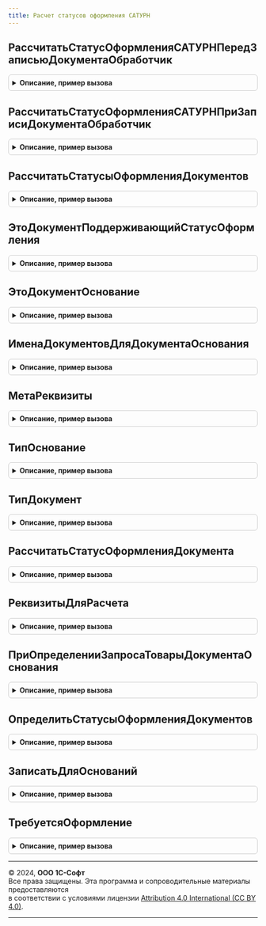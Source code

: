 ```yaml
---
title: Расчет статусов оформления САТУРН
---
```



## РассчитатьСтатусОформленияСАТУРНПередЗаписьюДокументаОбработчик
<details style="margin: 1em 0; padding: 0.5em; border: 1px solid #ccc; border-radius: 6px;">

<summary style="font-weight: bold; cursor: pointer;">Описание, пример вызова</summary>

```bsl

// Обработчик подписки на событие "Перед записью" документов САТУРН, поддерживающих статусы оформления.
//
// Параметры:
//   Источник        - ОпределяемыйТип.ДокументыСАТУРНПоддерживающиеСтатусыОформленияОбъект - записываемый объект
//   Отказ           - Булево - параметр, определяющий будет ли записываться объект
//   РежимЗаписи     - РежимЗаписиДокумента     - не используется
//   РежимПроведения - РежимПроведенияДокумента - не используется
//
Процедура РассчитатьСтатусОформленияСАТУРНПередЗаписьюДокументаОбработчик(Источник, Отказ, РежимЗаписи, РежимПроведения) Экспорт
```

Пример вызова
```bsl
РасчетСтатусовОформленияСАТУРН.РассчитатьСтатусОформленияСАТУРНПередЗаписьюДокументаОбработчик(Источник, Отказ, РежимЗаписи, РежимПроведения) 
```
</details>

## РассчитатьСтатусОформленияСАТУРНПриЗаписиДокументаОбработчик
<details style="margin: 1em 0; padding: 0.5em; border: 1px solid #ccc; border-radius: 6px;">

<summary style="font-weight: bold; cursor: pointer;">Описание, пример вызова</summary>

```bsl

// Обработчик подписки на событие "При записи" документов САТУРН, поддерживающих статусы оформления, и их документов-оснований.
//
// Параметры:
//   Источник - ОпределяемыйТип.ОснованиеСтатусыОформленияДокументовСАТУРНОбъект - записываемый объект.
//   Отказ    - Булево - параметр, определяющий будет ли записываться объект.
//
Процедура РассчитатьСтатусОформленияСАТУРНПриЗаписиДокументаОбработчик(Источник, Отказ) Экспорт
```

Пример вызова
```bsl
РасчетСтатусовОформленияСАТУРН.РассчитатьСтатусОформленияСАТУРНПриЗаписиДокументаОбработчик(Источник, Отказ) 
```
</details>

## РассчитатьСтатусыОформленияДокументов
<details style="margin: 1em 0; padding: 0.5em; border: 1px solid #ccc; border-radius: 6px;">

<summary style="font-weight: bold; cursor: pointer;">Описание, пример вызова</summary>

```bsl

// Рассчитывает статусы оформления документов и записывает их в регистр сведений СтатусыОформленияДокументовСАТУРН.
//   ВАЖНО: все элементы массива Источники должны иметь одинаковый тип.
//
// Параметры:
//   Источники - Массив из ОпределяемыйТип.ДокументыСАТУРНПоддерживающиеСтатусыОформления,
//                         ОпределяемыйТип.ОснованиеСтатусыОформленияДокументовСАТУРН - источники события.
//
Процедура РассчитатьСтатусыОформленияДокументов(Источники) Экспорт
```

Пример вызова
```bsl
РасчетСтатусовОформленияСАТУРН.РассчитатьСтатусыОформленияДокументов(Источники) 
```
</details>

## ЭтоДокументПоддерживающийСтатусОформления
<details style="margin: 1em 0; padding: 0.5em; border: 1px solid #ccc; border-radius: 6px;">

<summary style="font-weight: bold; cursor: pointer;">Описание, пример вызова</summary>

```bsl

//Возвращает признак, что документ САТУРН поддерживает статусы оформления (по метаданным)
//
//Параметры:
//   Источник - Произвольный - проверяемый объект
//
//Возвращаемое значение:
//   Булево - это документ САТУРН поддерживающий статус оформления
//
Функция ЭтоДокументПоддерживающийСтатусОформления(Источник) Экспорт
```

Пример вызова
```bsl
Результат = РасчетСтатусовОформленияСАТУРН.ЭтоДокументПоддерживающийСтатусОформления(Источник) 
```
</details>

## ЭтоДокументОснование
<details style="margin: 1em 0; padding: 0.5em; border: 1px solid #ccc; border-radius: 6px;">

<summary style="font-weight: bold; cursor: pointer;">Описание, пример вызова</summary>

```bsl

//Возвращает признак, что проверяемый объект может являться основанием для документа САТУРН (по метаданным)
//
//Параметры:
//   Источник - Произвольный - проверяемый объект
//
//Возвращаемое значение:
//   Булево - это документ-основание для документа САТУРН.
//
Функция ЭтоДокументОснование(Источник) Экспорт
```

Пример вызова
```bsl
Результат = РасчетСтатусовОформленияСАТУРН.ЭтоДокументОснование(Источник) 
```
</details>

## ИменаДокументовДляДокументаОснования
<details style="margin: 1em 0; padding: 0.5em; border: 1px solid #ccc; border-radius: 6px;">

<summary style="font-weight: bold; cursor: pointer;">Описание, пример вызова</summary>

```bsl

//См. РасчетСтатусовОформленияИС.ИменаДокументовДляДокументаОснования.
//
//Возвращаемое значение:
//   Массив Из Строка - .
//
Функция ИменаДокументовДляДокументаОснования(ДокументОснование) Экспорт
```

Пример вызова
```bsl
Результат = РасчетСтатусовОформленияСАТУРН.ИменаДокументовДляДокументаОснования(ДокументОснование) 
```
</details>

## МетаРеквизиты
<details style="margin: 1em 0; padding: 0.5em; border: 1px solid #ccc; border-radius: 6px;">

<summary style="font-weight: bold; cursor: pointer;">Описание, пример вызова</summary>

```bsl

//Реквизиты регистра "Статусы оформления документов САТУРН"
//
//Возвращаемое значение:
//   Массив Из ОбъектМетаданных - реквизиты.
//
Функция МетаРеквизиты() Экспорт
```

Пример вызова
```bsl
Результат = РасчетСтатусовОформленияСАТУРН.МетаРеквизиты() 
```
</details>

## ТипОснование
<details style="margin: 1em 0; padding: 0.5em; border: 1px solid #ccc; border-radius: 6px;">

<summary style="font-weight: bold; cursor: pointer;">Описание, пример вызова</summary>

```bsl

//Описание типов (документов) являющихся основаниями для оформления документов САТУРН.
//
//Возвращаемое значение:
//   ОписаниеТипов - тип основание.
//
Функция ТипОснование() Экспорт
```

Пример вызова
```bsl
Результат = РасчетСтатусовОформленияСАТУРН.ТипОснование() 
```
</details>

## ТипДокумент
<details style="margin: 1em 0; padding: 0.5em; border: 1px solid #ccc; border-radius: 6px;">

<summary style="font-weight: bold; cursor: pointer;">Описание, пример вызова</summary>

```bsl

//Описание типов (документов) САТУРН поддерживающих статус оформления.
//
//Возвращаемое значение:
//   ОписаниеТипов - тип документы САТУРН.
//
Функция ТипДокумент() Экспорт
```

Пример вызова
```bsl
Результат = РасчетСтатусовОформленияСАТУРН.ТипДокумент() 
```
</details>

## РассчитатьСтатусОформленияДокумента
<details style="margin: 1em 0; padding: 0.5em; border: 1px solid #ccc; border-radius: 6px;">

<summary style="font-weight: bold; cursor: pointer;">Описание, пример вызова</summary>

```bsl

// Рассчитывает статус оформления документа и записывает его в регистр сведений СтатусыОформленияДокументовСАТУРН.
//
// Параметры:
//   Источник - ОпределяемыйТип.ДокументыСАТУРНПоддерживающиеСтатусыОформления, ОпределяемыйТип.ОснованиеСтатусыОформленияДокументовСАТУРН, ОпределяемыйТип.ОснованиеСтатусыОформленияДокументовСАТУРНОбъект - источник события расчета статуса.
//
Процедура РассчитатьСтатусОформленияДокумента(Источник) Экспорт
```

Пример вызова
```bsl
РасчетСтатусовОформленияСАТУРН.РассчитатьСтатусОформленияДокумента(Источник) 
```
</details>

## РеквизитыДляРасчета
<details style="margin: 1em 0; padding: 0.5em; border: 1px solid #ccc; border-radius: 6px;">

<summary style="font-weight: bold; cursor: pointer;">Описание, пример вызова</summary>

```bsl

// Возвращает структуру с именами ключевых реквизитов документа-основания для документа САТУРН.
//   Значения этих реквизитов будут записаны в регистр сведений СтатусыОформленияДокументовСАТУРН.
//   Способ определения значения реквизита:
//     * Строка - имя реквизита документа-основания из которого следует взять значение (при обращении через
//     точку будет выполнено обращение к реквизиту первой строки одноименной ТЧ или к реквизиту реквизита основания);
//     * Произвольный - в т.ч. пустая строка - значение заполнения не зависящее от основания.
//
// Параметры:
//   МетаданныеОснования     - ОбъектМетаданных - метаданные документа-основания из ОпределяемыйТип.ОснованиеСтатусыОформленияДокументовСАТУРН
//   МетаданныеДокументаСАТУРН - ОбъектМетаданных - метаданные документа из ОпределяемыйТип.ДокументыСАТУРНПоддерживающиеСтатусыОформления
//
// Возвращаемое значение:
//   Структура - имена реквизитов (в качестве типа приведен тип соответствующего реквизита):
//     * Проведен      - Булево - документ-основание проведен.
//     * Дата          - Дата   - дата основания.
//     * Номер         - Строка - номер основания.
//     * Ответственный - ОпределяемыйТип.Пользователь - пользователь, оформивший документ-основание; значение по умолчанию "Ответственный".
//     * Контрагент    - ОпределяемыйТип.ОрганизацияКонтрагентГосИС - организация в документе-основании; значение по умолчанию "Организация".
//
Функция РеквизитыДляРасчета(МетаданныеОснования, МетаданныеДокументаСАТУРН) Экспорт
```

Пример вызова
```bsl
Результат = РасчетСтатусовОформленияСАТУРН.РеквизитыДляРасчета(МетаданныеОснования, МетаданныеДокументаСАТУРН) 
```
</details>

## ПриОпределенииЗапросаТоварыДокументаОснования
<details style="margin: 1em 0; padding: 0.5em; border: 1px solid #ccc; border-radius: 6px;">

<summary style="font-weight: bold; cursor: pointer;">Описание, пример вызова</summary>

```bsl

//Позволяет определить текст и параметры запроса выборки данных из документов-основания для расчета статуса оформления.
//
//Параметры:
//   МетаданныеОснования - ОбъектМетаданных - метаданные документа из ОпределяемыйТип.Основание<Имя документа САТУРН>.
//   МетаданныеДокументаСАТУРН - ОбъектМетаданных - метаданные документа из ОпределяемыйТип.ДокументыСАТУРНПоддерживающиеСтатусыОформления.
//   ТекстЗапроса - Строка - текст запроса выборки данных, который надо определить.
//   ПараметрыЗапроса - Структура - дополнительные параметры запроса, требуемые для выполнения запроса
//       конкретного документа; при необходимости можно дополнить данную структуру.
//
Процедура ПриОпределенииЗапросаТоварыДокументаОснования(МетаданныеОснования, МетаданныеДокументаСАТУРН, Экспорт
```

Пример вызова
```bsl
РасчетСтатусовОформленияСАТУРН.ПриОпределенииЗапросаТоварыДокументаОснования(МетаданныеОснования, МетаданныеДокументаСАТУРН, );
```
</details>

## ОпределитьСтатусыОформленияДокументов
<details style="margin: 1em 0; padding: 0.5em; border: 1px solid #ccc; border-radius: 6px;">

<summary style="font-weight: bold; cursor: pointer;">Описание, пример вызова</summary>

```bsl

// Определяет текущий статус оформления документов САТУРН.
//
//Параметры:
//   МассивДокументов        - Массив Из ОпределяемыйТип.ОснованиеСтатусыОформленияДокументовСАТУРН - документы-основание для документа САТУРН
//   МетаданныеДокументаСАТУРН - ОбъектМетаданных - метаданные документа из ОпределяемыйТип.ДокументыСАТУРНПоддерживающиеСтатусыОформления
//   МенеджерВТ              - МенеджерВременныхТаблиц - (см. СформироватьТаблицуТоварыДокументовОснования)
//
// Возвращаемое значение:
//   Соответствие -
//     Ключ     - элемент параметра МассивДокументов
//     Значение - Структура с полями:
//       СтатусОформления         - статус оформления объекта,
//       ДополнительнаяИнформация - информация для отладки.
//
Функция ОпределитьСтатусыОформленияДокументов(МассивДокументов, МетаданныеДокументаСАТУРН, МенеджерВТ) Экспорт
```

Пример вызова
```bsl
Результат = РасчетСтатусовОформленияСАТУРН.ОпределитьСтатусыОформленияДокументов(МассивДокументов, МетаданныеДокументаСАТУРН, МенеджерВТ) 
```
</details>

## ЗаписатьДляОснований
<details style="margin: 1em 0; padding: 0.5em; border: 1px solid #ccc; border-radius: 6px;">

<summary style="font-weight: bold; cursor: pointer;">Описание, пример вызова</summary>

```bsl

//Служебная. Рассчитывает и записывает статусы оформления. Специфика САТУРН.
//
//Параметры:
//   ТаблицаРеквизитов - ТаблицаЗначений - собранные общим механизмом реквизиты для записи статуса
//
Процедура ЗаписатьДляОснований(ТаблицаРеквизитов) Экспорт
```

Пример вызова
```bsl
РасчетСтатусовОформленияСАТУРН.ЗаписатьДляОснований(ТаблицаРеквизитов) 
```
</details>

## ТребуетсяОформление
<details style="margin: 1em 0; padding: 0.5em; border: 1px solid #ccc; border-radius: 6px;">

<summary style="font-weight: bold; cursor: pointer;">Описание, пример вызова</summary>

```bsl

//Возвращает признак необходимости записи в регистр "Статусы оформления документов САТУРН"
//
//Параметры:
//   ДокументОснование  - ОпределяемыйТип.ОснованиеСтатусыОформленияДокументовСАТУРН - записываемый в регистр документ-основание.
//   Реквизиты - См. РеквизитыДляРасчета - влияющие на запись значения реквизитов основания.
//   КоличествоСтрокДокументовОснования - Соответствие - количество строк основания требующих оформления.
//   ДополнительныеПараметры - Неопределено - не используется в подсистеме
//
//Возвращаемое значение:
//   Булево - признак необходимости записи
//
Функция ТребуетсяОформление(ДокументОснование, Реквизиты, КоличествоСтрокДокументовОснования, ДополнительныеПараметры = Неопределено) Экспорт
```

Пример вызова
```bsl
Результат = РасчетСтатусовОформленияСАТУРН.ТребуетсяОформление(ДокументОснование, Реквизиты, КоличествоСтрокДокументовОснования, ДополнительныеПараметры);
```
</details>

---

© 2024, **ООО 1С-Софт**  
Все права защищены. Эта программа и сопроводительные материалы предоставляются  
в соответствии с условиями лицензии [Attribution 4.0 International (CC BY 4.0)](https://creativecommons.org/licenses/by/4.0/legalcode).

---
